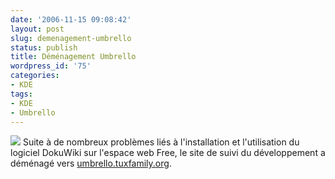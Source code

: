 ```yaml
---
date: '2006-11-15 09:08:42'
layout: post
slug: demenagement-umbrello
status: publish
title: Déménagement Umbrello
wordpress_id: '75'
categories:
- KDE
tags:
- KDE
- Umbrello
---
```


![](/images/60px-KDE_logo.svg.png) Suite à de nombreux problèmes liés à l'installation et l'utilisation du logiciel DokuWiki sur l'espace web Free, le site de suivi du développement a déménagé vers [umbrello.tuxfamily.org](http://umbrello.tuxfamily.org/).
